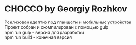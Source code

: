 ﻿# CHOCCO by Georgiy Rozhkov
Реализован адаптив под планшеты и мобильные устройства <br>
Проект собран и скомпилирован с помощью gulp <br>
npm run gulp - версия для разработки <br>
npm run build - конечная версия 
